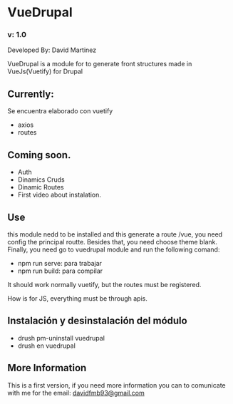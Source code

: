 # VueDrupal
### v: 1.0
Developed By: David Martinez

VueDrupal is a module for to generate front structures made in VueJs(Vuetify) for Drupal

## Currently:
Se encuentra elaborado con vuetify
 - axios
 - routes

## Coming soon.
- Auth
- Dinamics Cruds
- Dinamic Routes
- First video about instalation.
 
## Use

this module nedd to be installed and this generate a route /vue, you need config the principal routte. Besides that, you need choose theme blank. 
Finally, you need go to vuedrupal module and run the following comand:

 - npm run serve: para trabajar
 - npm run build: para compilar 

It should work normally vuetify, but the routes must be registered. 

How is for JS, everything must be through apis. 

## Instalación y desinstalación del módulo

 - drush pm-uninstall vuedrupal
 - drush en vuedrupal
 
## More Information
This is a first version, if you need more information you can to comunicate with me for the email: davidfmb93@gmail.com
 
